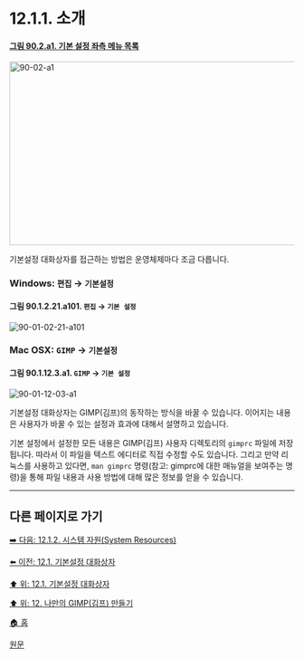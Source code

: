 # 12.1.1. 소개

<a id="90-02-a1"></a>

#### [그림 90.2.a1. 기본 설정 좌측 메뉴 목록](./90-02-00-preference.md#90-02-a1)
<img width="540" height="325" alt="90-02-a1" src="https://github.com/wonder13662/gimp/assets/15767104/e097529d-e106-4283-a674-9f1eee4d7386">

기본설정 대화상자를 접근하는 방법은 운영체제마다 조금 다릅니다.

### Windows: `편집` → `기본설정`

<a id="90-01-02-21-a101"></a>

#### 그림 90.1.2.21.a101. `편집` → `기본 설정`
![90-01-02-21-a101](https://github.com/wonder13662/gimp/assets/15767104/8426a638-5149-4df4-a5d3-5fae46fa701c)

### Mac OSX: `GIMP` → `기본설정`

<a id="90-01-12-03-a1"></a>

#### 그림 90.1.12.3.a1. `GIMP` → `기본 설정`
![90-01-12-03-a1](https://github.com/wonder13662/gimp/assets/15767104/7b12ebb7-3b19-4c74-9950-5033182ba4ff)

기본설정 대화상자는 GIMP(김프)의 동작하는 방식을 바꿀 수 있습니다. 이어지는 내용은 사용자가 바꿀 수 있는 설정과 효과에 대해서 설명하고 있습니다.

기본 설정에서 설정한 모든 내용은 GIMP(김프) 사용자 디렉토리의 `gimprc` 파일에 저장됩니다. 따라서 이 파일을 텍스트 에디터로 직접 수정할 수도 있습니다. 그리고 만약 리눅스를 사용하고 있다면, `man gimprc` 명령(참고: gimprc에 대한 매뉴얼을 보여주는 명령)을 통해 파일 내용과 사용 방법에 대해 많은 정보를 얻을 수 있습니다.

***

## 다른 페이지로 가기

[➡️ 다음: 12.1.2. 시스템 자원(System Resources)](./12-01-02-00-system-resources.md)

[⬅️ 이전: 12.1. 기본설정 대화상자](./12-01-00-preference-dialog.md)

[⬆️ 위: 12.1. 기본설정 대화상자](./12-01-00-preference-dialog.md)

[⬆️ 위: 12. 나만의 GIMP(김프) 만들기](./12-00-enrich-my-gimp.md)

[🏠 홈](./00-home.md)

[원문](https://docs.gimp.org/2.10/en_GB/gimp-pimping.html#idm7946)